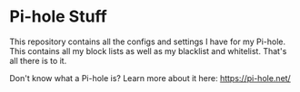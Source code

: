 # Pi-hole Stuff
This repository contains all the configs and settings I have for my Pi-hole. This contains all my block lists as well as my blacklist and whitelist. That's all there is to it.

Don't know what a Pi-hole is? Learn more about it here: https://pi-hole.net/
